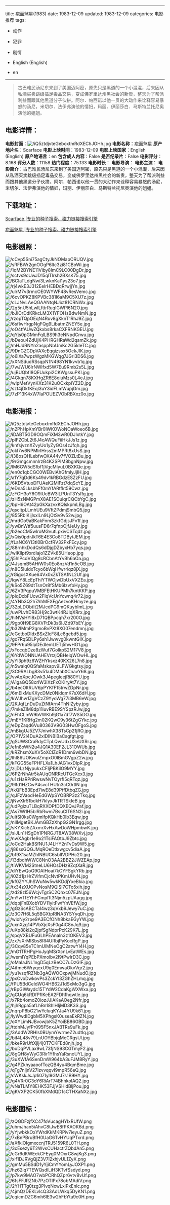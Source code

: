 
---
title: 疤面煞星(1983)
date: 1983-12-09
updated: 1983-12-09
categories: 电影推荐
tags:
- 动作
- 犯罪
- 剧情

- English (English)
- en
---


> 古巴难民汤尼东来到了美国迈阿密，原先只是黑道的一个小混混，后来因从私酒买卖跳级插足毒品交易，变成佛罗里达州黑社会的新贵，整天为了帮派利益而跟其他黑道分子伙拼。阿尔．帕西诺以他一贯的大动作来诠释容易暴怒的汤尼，米切尔．法伊弗演他的情妇，玛丽．伊丽莎白．马斯特兰托尼奥演他的姐姐。

## **电影详情**：

**电影封面**：<img src="https://image.tmdb.org/t/p/w200/iQ5ztdjvteGeboxtmRdXEChJOHh.jpg" alt="/iQ5ztdjvteGeboxtmRdXEChJOHh.jpg" title="/iQ5ztdjvteGeboxtmRdXEChJOHh.jpg">
**电影名称**：疤面煞星
**原产地片名**：Scarface
**电影上映时间**：1983-12-09
**电影上映国家**：English (English)
**原产地语言**：en
**包含成人内容**：False
**是否纪录片**：False
**电影评分**：8.168
**评分人数**：11158
**热门程度**：75.133
**电影时长**：
**电影导演**：
**电影主演**：
**电影简介**：古巴难民汤尼东来到了美国迈阿密，原先只是黑道的一个小混混，后来因从私酒买卖跳级插足毒品交易，变成佛罗里达州黑社会的新贵，整天为了帮派利益而跟其他黑道分子伙拼。阿尔．帕西诺以他一贯的大动作来诠释容易暴怒的汤尼，米切尔．法伊弗演他的情妇，玛丽．伊丽莎白．马斯特兰托尼奥演他的姐姐。

## **下载地址**：
[Scarface |专业的种子搜索、磁力链接搜索引擎](https://movie.amd794.com:2083/?search=Scarface&ordering=&mode=match_phrase&page_size=10&page=1)

[疤面煞星 |专业的种子搜索、磁力链接搜索引擎](https://movie.amd794.com:2083/?search=%E7%96%A4%E9%9D%A2%E7%85%9E%E6%98%9F&ordering=&mode=match_phrase&page_size=10&page=1)
 

## **电影剧照**：
<img src="https://image.tmdb.org/t/p/original/cCvp5Sni75agCtyJkNOMapORUQV.jpg" alt="/cCvp5Sni75agCtyJkNOMapORUQV.jpg" title="/cCvp5Sni75agCtyJkNOMapORUQV.jpg"><img src="https://image.tmdb.org/t/p/original/sRFBWr2gnOOgP6ltc3zi81CBoWi.jpg" alt="/sRFBWr2gnOOgP6ltc3zi81CBoWi.jpg" title="/sRFBWr2gnOOgP6ltc3zi81CBoWi.jpg"><img src="https://image.tmdb.org/t/p/original/1qM2BYNE11Viby8ImC9LC00DgDr.jpg" alt="/1qM2BYNE11Viby8ImC9LC00DgDr.jpg" title="/1qM2BYNE11Viby8ImC9LC00DgDr.jpg"><img src="https://image.tmdb.org/t/p/original/sctvs9cUwJD15qlTlrsh2BXsK75.jpg" alt="/sctvs9cUwJD15qlTlrsh2BXsK75.jpg" title="/sctvs9cUwJD15qlTlrsh2BXsK75.jpg"><img src="https://image.tmdb.org/t/p/original/BCIaTLdgNwi3LwknKaI1ys23o7.jpg" alt="/BCIaTLdgNwi3LwknKaI1ys23o7.jpg" title="/BCIaTLdgNwi3LwknKaI1ys23o7.jpg"><img src="https://image.tmdb.org/t/p/original/rj4wkE3J312EelrHEBDqRrwjjYn.jpg" alt="/rj4wkE3J312EelrHEBDqRrwjjYn.jpg" title="/rj4wkE3J312EelrHEBDqRrwjjYn.jpg"><img src="https://image.tmdb.org/t/p/original/ulrM7v3rmcOE0WYWF48vResVemc.jpg" alt="/ulrM7v3rmcOE0WYWF48vResVemc.jpg" title="/ulrM7v3rmcOE0WYWF48vResVemc.jpg"><img src="https://image.tmdb.org/t/p/original/6cvOPKZ8KPVBc381l6aM9C5XU7z.jpg" alt="/6cvOPKZ8KPVBc381l6aM9C5XU7z.jpg" title="/6cvOPKZ8KPVBc381l6aM9C5XU7z.jpg"><img src="https://image.tmdb.org/t/p/original/cLJNvLAeQGAANtqNJict81CRNWx.jpg" alt="/cLJNvLAeQGAANtqNJict81CRNWx.jpg" title="/cLJNvLAeQGAANtqNJict81CRNWx.jpg"><img src="https://image.tmdb.org/t/p/original/2g5nU5hLwlLfttrRuqIGWPl6N2O.jpg" alt="/2g5nU5hLwlLfttrRuqIGWPl6N2O.jpg" title="/2g5nU5hLwlLfttrRuqIGWPl6N2O.jpg"><img src="https://image.tmdb.org/t/p/original/bJlOrDdKRkcLM3X1YFOHsBdwNmN.jpg" alt="/bJlOrDdKRkcLM3X1YFOHsBdwNmN.jpg" title="/bJlOrDdKRkcLM3X1YFOHsBdwNmN.jpg"><img src="https://image.tmdb.org/t/p/original/rzopTQpOEqN4Ruv8gXknT1RhJ9Z.jpg" alt="/rzopTQpOEqN4Ruv8gXknT1RhJ9Z.jpg" title="/rzopTQpOEqN4Ruv8gXknT1RhJ9Z.jpg"><img src="https://image.tmdb.org/t/p/original/6sfIwHrgpNgFQg9LibatmZNEY5e.jpg" alt="/6sfIwHrgpNgFQg9LibatmZNEY5e.jpg" title="/6sfIwHrgpNgFQg9LibatmZNEY5e.jpg"><img src="https://image.tmdb.org/t/p/original/oO4tfAUwZQkxbs8rkaCXFRNKGEU.jpg" alt="/oO4tfAUwZQkxbs8rkaCXFRNKGEU.jpg" title="/oO4tfAUwZQkxbs8rkaCXFRNKGEU.jpg"><img src="https://image.tmdb.org/t/p/original/qYjs0pGMmFqlLBS9h3eNNpdCrwu.jpg" alt="/qYjs0pGMmFqlLBS9h3eNNpdCrwu.jpg" title="/qYjs0pGMmFqlLBS9h3eNNpdCrwu.jpg"><img src="https://image.tmdb.org/t/p/original/bDeou4ZdUjK4PHRGHRaWd2qamZk.jpg" alt="/bDeou4ZdUjK4PHRGHRaWd2qamZk.jpg" title="/bDeou4ZdUjK4PHRGHRaWd2qamZk.jpg"><img src="https://image.tmdb.org/t/p/original/mHJdRNYn2asppNbUmKc2G5kIeTC.jpg" alt="/mHJdRNYn2asppNbUmKc2G5kIeTC.jpg" title="/mHJdRNYn2asppNbUmKc2G5kIeTC.jpg"><img src="https://image.tmdb.org/t/p/original/9DnGZGDpVAXcEqgizssx5OckJIK.jpg" alt="/9DnGZGDpVAXcEqgizssx5OckJIK.jpg" title="/9DnGZGDpVAXcEqgizssx5OckJIK.jpg"><img src="https://image.tmdb.org/t/p/original/o6iXa7wpzWgzMKGWqg7JGri3DS6.jpg" alt="/o6iXa7wpzWgzMKGWqg7JGri3DS6.jpg" title="/o6iXa7wpzWgzMKGWqg7JGri3DS6.jpg"><img src="https://image.tmdb.org/t/p/original/xXNSdudRSsqpN1N498YN1kvvb1q.jpg" alt="/xXNSdudRSsqpN1N498YN1kvvb1q.jpg" title="/xXNSdudRSsqpN1N498YN1kvvb1q.jpg"><img src="https://image.tmdb.org/t/p/original/7wJWU6lrNWIfxd5W7Eu9Rmb2s5L.jpg" alt="/7wJWU6lrNWIfxd5W7Eu9Rmb2s5L.jpg" title="/7wJWU6lrNWIfxd5W7Eu9Rmb2s5L.jpg"><img src="https://image.tmdb.org/t/p/original/ujBUQbfI8QEUukpi2CKWgssuPKI.jpg" alt="/ujBUQbfI8QEUukpi2CKWgssuPKI.jpg" title="/ujBUQbfI8QEUukpi2CKWgssuPKI.jpg"><img src="https://image.tmdb.org/t/p/original/4Gkqn78KXHgZR6E8qiuMzs0L4eJ.jpg" alt="/4Gkqn78KXHgZR6E8qiuMzs0L4eJ.jpg" title="/4Gkqn78KXHgZR6E8qiuMzs0L4eJ.jpg"><img src="https://image.tmdb.org/t/p/original/wlpMetVynKXz31K2uOCxkplYZ2D.jpg" alt="/wlpMetVynKXz31K2uOCxkplYZ2D.jpg" title="/wlpMetVynKXz31K2uOCxkplYZ2D.jpg"><img src="https://image.tmdb.org/t/p/original/szf4jDkfKEqI3uY3idFLmWupjGm.jpg" alt="/szf4jDkfKEqI3uY3idFLmWupjGm.jpg" title="/szf4jDkfKEqI3uY3idFLmWupjGm.jpg"><img src="https://image.tmdb.org/t/p/original/7zP13K4xW7IaPOUEZVObRBXxz0o.jpg" alt="/7zP13K4xW7IaPOUEZVObRBXxz0o.jpg" title="/7zP13K4xW7IaPOUEZVObRBXxz0o.jpg">

## **电影海报**：
<img src="https://image.tmdb.org/t/p/original/iQ5ztdjvteGeboxtmRdXEChJOHh.jpg" alt="/iQ5ztdjvteGeboxtmRdXEChJOHh.jpg" title="/iQ5ztdjvteGeboxtmRdXEChJOHh.jpg"><img src="https://image.tmdb.org/t/p/original/n2PhHpXmYBr0lWKOWoNOaWoeo6B.jpg" alt="/n2PhHpXmYBr0lWKOWoNOaWoeo6B.jpg" title="/n2PhHpXmYBr0lWKOWoNOaWoeo6B.jpg"><img src="https://image.tmdb.org/t/p/original/iDABT5GD9OQmFiXM3wR0DJIxtkY.jpg" alt="/iDABT5GD9OQmFiXM3wR0DJIxtkY.jpg" title="/iDABT5GD9OQmFiXM3wR0DJIxtkY.jpg"><img src="https://image.tmdb.org/t/p/original/pIFZCbL2t6J4cAWQuFiiHkJJs1z.jpg" alt="/pIFZCbL2t6J4cAWQuFiiHkJJs1z.jpg" title="/pIFZCbL2t6J4cAWQuFiiHkJJs1z.jpg"><img src="https://image.tmdb.org/t/p/original/knfsjvznXZvyUo1yZyGOs4zJfqh.jpg" alt="/knfsjvznXZvyUo1yZyGOs4zJfqh.jpg" title="/knfsjvznXZvyUo1yZyGOs4zJfqh.jpg"><img src="https://image.tmdb.org/t/p/original/okI7w6NPMIrIHrss2mMPRt8xUsS.jpg" alt="/okI7w6NPMIrIHrss2mMPRt8xUsS.jpg" title="/okI7w6NPMIrIHrss2mMPRt8xUsS.jpg"><img src="https://image.tmdb.org/t/p/original/i38osQHLebfwOXA44v7fVOZLtBu.jpg" alt="/i38osQHLebfwOXA44v7fVOZLtBu.jpg" title="/i38osQHLebfwOXA44v7fVOZLtBu.jpg"><img src="https://image.tmdb.org/t/p/original/9rGmgcmnnlrzB4K2SPIM8bgnNpw.jpg" alt="/9rGmgcmnnlrzB4K2SPIM8bgnNpw.jpg" title="/9rGmgcmnnlrzB4K2SPIM8bgnNpw.jpg"><img src="https://image.tmdb.org/t/p/original/lM6GW5dSfbf1jVgcMlyuL0BXKQe.jpg" alt="/lM6GW5dSfbf1jVgcMlyuL0BXKQe.jpg" title="/lM6GW5dSfbf1jVgcMlyuL0BXKQe.jpg"><img src="https://image.tmdb.org/t/p/original/en0c1qbCGC0WEBviAhGfmlyJjIH.jpg" alt="/en0c1qbCGC0WEBviAhGfmlyJjIH.jpg" title="/en0c1qbCGC0WEBviAhGfmlyJjIH.jpg"><img src="https://image.tmdb.org/t/p/original/a1Y7gDd6Ks49dv1kRBGdzESZzFU.jpg" alt="/a1Y7gDd6Ks49dv1kRBGdzESZzFU.jpg" title="/a1Y7gDd6Ks49dv1kRBGdzESZzFU.jpg"><img src="https://image.tmdb.org/t/p/original/6KD5VtuoDFUAeK2MlFzt7dqScYE.jpg" alt="/6KD5VtuoDFUAeK2MlFzt7dqScYE.jpg" title="/6KD5VtuoDFUAeK2MlFzt7dqScYE.jpg"><img src="https://image.tmdb.org/t/p/original/eDna5LksbhFf0mYfARtfkt59Cwz.jpg" alt="/eDna5LksbhFf0mYfARtfkt59Cwz.jpg" title="/eDna5LksbhFf0mYfARtfkt59Cwz.jpg"><img src="https://image.tmdb.org/t/p/original/zFGH3oY6O9IUcBW3lLPUnT3YsRg.jpg" alt="/zFGH3oY6O9IUcBW3lLPUnT3YsRg.jpg" title="/zFGH3oY6O9IUcBW3lLPUnT3YsRg.jpg"><img src="https://image.tmdb.org/t/p/original/zH5zNMGPmX8AE1SOuiqrCQCbYgC.jpg" alt="/zH5zNMGPmX8AE1SOuiqrCQCbYgC.jpg" title="/zH5zNMGPmX8AE1SOuiqrCQCbYgC.jpg"><img src="https://image.tmdb.org/t/p/original/bpH6OAt42pGkXazvxKQlskpmLBg.jpg" alt="/bpH6OAt42pGkXazvxKQlskpmLBg.jpg" title="/bpH6OAt42pGkXazvxKQlskpmLBg.jpg"><img src="https://image.tmdb.org/t/p/original/qscltpLLmhUEu9VftZPdmjSmbQ5.jpg" alt="/qscltpLLmhUEu9VftZPdmjSmbQ5.jpg" title="/qscltpLLmhUEu9VftZPdmjSmbQ5.jpg"><img src="https://image.tmdb.org/t/p/original/855RblKijlsxlLn9LjOtSv9v52w.jpg" alt="/855RblKijlsxlLn9LjOtSv9v52w.jpg" title="/855RblKijlsxlLn9LjOtSv9v52w.jpg"><img src="https://image.tmdb.org/t/p/original/mrdGo9aBKakFnm3zkfGdjsJFv1f.jpg" alt="/mrdGo9aBKakFnm3zkfGdjsJFv1f.jpg" title="/mrdGo9aBKakFnm3zkfGdjsJFv1f.jpg"><img src="https://image.tmdb.org/t/p/original/ywBnWtf5uusFD6r7qfnpOjfJeUy.jpg" alt="/ywBnWtf5uusFD6r7qfnpOjfJeUy.jpg" title="/ywBnWtf5uusFD6r7qfnpOjfJeUy.jpg"><img src="https://image.tmdb.org/t/p/original/b2eoCM5wlroMGvutLpxivCSTqdz.jpg" alt="/b2eoCM5wlroMGvutLpxivCSTqdz.jpg" title="/b2eoCM5wlroMGvutLpxivCSTqdz.jpg"><img src="https://image.tmdb.org/t/p/original/xQis0pdrJkT6E4E3Co8TDBytJEM.jpg" alt="/xQis0pdrJkT6E4E3Co8TDBytJEM.jpg" title="/xQis0pdrJkT6E4E3Co8TDBytJEM.jpg"><img src="https://image.tmdb.org/t/p/original/fLaNC6YI3tI0BrOcfRV32PxFEcy.jpg" alt="/fLaNC6YI3tI0BrOcfRV32PxFEcy.jpg" title="/fLaNC6YI3tI0BrOcfRV32PxFEcy.jpg"><img src="https://image.tmdb.org/t/p/original/88rnhkDodQs6dDjgDZbyxHb7yqs.jpg" alt="/88rnhkDodQs6dDjgDZbyxHb7yqs.jpg" title="/88rnhkDodQs6dDjgDZbyxHb7yqs.jpg"><img src="https://image.tmdb.org/t/p/original/wIKlIpt9xrdIajo1ZZVk85UHeop.jpg" alt="/wIKlIpt9xrdIajo1ZZVk85UHeop.jpg" title="/wIKlIpt9xrdIajo1ZZVk85UHeop.jpg"><img src="https://image.tmdb.org/t/p/original/j5hIPcdVIQg8cRCbnAtYvBh6aOa.jpg" alt="/j5hIPcdVIQg8cRCbnAtYvBh6aOa.jpg" title="/j5hIPcdVIQg8cRCbnAtYvBh6aOa.jpg"><img src="https://image.tmdb.org/t/p/original/4JsqmB5AHiW0s0Eo8nzVd1n5eOB.jpg" alt="/4JsqmB5AHiW0s0Eo8nzVd1n5eOB.jpg" title="/4JsqmB5AHiW0s0Eo8nzVd1n5eOB.jpg"><img src="https://image.tmdb.org/t/p/original/n8C5IuldxTcyo6bWqHfwr4qz8jX.jpg" alt="/n8C5IuldxTcyo6bWqHfwr4qz8jX.jpg" title="/n8C5IuldxTcyo6bWqHfwr4qz8jX.jpg"><img src="https://image.tmdb.org/t/p/original/rGigcsXKue64Vx0xZkTSAfNL2Uf.jpg" alt="/rGigcsXKue64Vx0xZkTSAfNL2Uf.jpg" title="/rGigcsXKue64Vx0xZkTSAfNL2Uf.jpg"><img src="https://image.tmdb.org/t/p/original/lqwY8LcEpThlYTWOjwDbUxVXZEa.jpg" alt="/lqwY8LcEpThlYTWOjwDbUxVXZEa.jpg" title="/lqwY8LcEpThlYTWOjwDbUxVXZEa.jpg"><img src="https://image.tmdb.org/t/p/original/kSo5Z69dtTsnOr8fSMb6lzvfoHy.jpg" alt="/kSo5Z69dtTsnOr8fSMb6lzvfoHy.jpg" title="/kSo5Z69dtTsnOr8fSMb6lzvfoHy.jpg"><img src="https://image.tmdb.org/t/p/original/6ZV3PqpuVMBFEtHKUPMh7kntKKP.jpg" alt="/6ZV3PqpuVMBFEtHKUPMh7kntKKP.jpg" title="/6ZV3PqpuVMBFEtHKUPMh7kntKKP.jpg"><img src="https://image.tmdb.org/t/p/original/pIqDcbFUow2FIqVcUnYcwnq4r72.jpg" alt="/pIqDcbFUow2FIqVcUnYcwnq4r72.jpg" title="/pIqDcbFUow2FIqVcUnYcwnq4r72.jpg"><img src="https://image.tmdb.org/t/p/original/4YNb3Q2h7AhMEXFgAezvoKHmyze.jpg" alt="/4YNb3Q2h7AhMEXFgAezvoKHmyze.jpg" title="/4YNb3Q2h7AhMEXFgAezvoKHmyze.jpg"><img src="https://image.tmdb.org/t/p/original/32pLDObtIt2MJcdPG9mQKuybImL.jpg" alt="/32pLDObtIt2MJcdPG9mQKuybImL.jpg" title="/32pLDObtIt2MJcdPG9mQKuybImL.jpg"><img src="https://image.tmdb.org/t/p/original/uwPLvhDR83Hj9c3wtK4RJIqXRrx.jpg" alt="/uwPLvhDR83Hj9c3wtK4RJIqXRrx.jpg" title="/uwPLvhDR83Hj9c3wtK4RJIqXRrx.jpg"><img src="https://image.tmdb.org/t/p/original/hiNVsHYl8xD71QBPpcqh7xr200O.jpg" alt="/hiNVsHYl8xD71QBPpcqh7xr200O.jpg" title="/hiNVsHYl8xD71QBPpcqh7xr200O.jpg"><img src="https://image.tmdb.org/t/p/original/9gp0H9EG8XVFtDk3s6IJZd97bEY.jpg" alt="/9gp0H9EG8XVFtDk3s6IJZd97bEY.jpg" title="/9gp0H9EG8XVFtDk3s6IJZd97bEY.jpg"><img src="https://image.tmdb.org/t/p/original/b32lMmP2gmoBvPXt8XG07endmnj.jpg" alt="/b32lMmP2gmoBvPXt8XG07endmnj.jpg" title="/b32lMmP2gmoBvPXt8XG07endmnj.jpg"><img src="https://image.tmdb.org/t/p/original/eGctboDIdxBSxZIcF8iLc8gebd5.jpg" alt="/eGctboDIdxBSxZIcF8iLc8gebd5.jpg" title="/eGctboDIdxBSxZIcF8iLc8gebd5.jpg"><img src="https://image.tmdb.org/t/p/original/go7RqSDLPy6sh1Jwwvg0kwntGlX.jpg" alt="/go7RqSDLPy6sh1Jwwvg0kwntGlX.jpg" title="/go7RqSDLPy6sh1Jwwvg0kwntGlX.jpg"><img src="https://image.tmdb.org/t/p/original/9FPr6u95lpDEdIemLlETj5hwHG1.jpg" alt="/9FPr6u95lpDEdIemLlETj5hwHG1.jpg" title="/9FPr6u95lpDEdIemLlETj5hwHG1.jpg"><img src="https://image.tmdb.org/t/p/original/xFocqbDze8zWuf7GolkpS2M17V8.jpg" alt="/xFocqbDze8zWuf7GolkpS2M17V8.jpg" title="/xFocqbDze8zWuf7GolkpS2M17V8.jpg"><img src="https://image.tmdb.org/t/p/original/6YdWONNUAHEVrtzjQBHeiqWOwHL.jpg" alt="/6YdWONNUAHEVrtzjQBHeiqWOwHL.jpg" title="/6YdWONNUAHEVrtzjQBHeiqWOwHL.jpg"><img src="https://image.tmdb.org/t/p/original/yYl3ph9z6WZHYksxz40KX26L7n8.jpg" alt="/yYl3ph9z6WZHYksxz40KX26L7n8.jpg" title="/yYl3ph9z6WZHYksxz40KX26L7n8.jpg"><img src="https://image.tmdb.org/t/p/original/n5walq0QSfaMskapv9LFWGkgtsy.jpg" alt="/n5walq0QSfaMskapv9LFWGkgtsy.jpg" title="/n5walq0QSfaMskapv9LFWGkgtsy.jpg"><img src="https://image.tmdb.org/t/p/original/3C9RALbg83v51a4DMabXCnavY68.jpg" alt="/3C9RALbg83v51a4DMabXCnavY68.jpg" title="/3C9RALbg83v51a4DMabXCnavY68.jpg"><img src="https://image.tmdb.org/t/p/original/vvAqXpcJOwk3J4pegIeejRi80YU.jpg" alt="/vvAqXpcJOwk3J4pegIeejRi80YU.jpg" title="/vvAqXpcJOwk3J4pegIeejRi80YU.jpg"><img src="https://image.tmdb.org/t/p/original/A1gaGQ58crIW3lXzFxOKIryAt7Y.jpg" alt="/A1gaGQ58crIW3lXzFxOKIryAt7Y.jpg" title="/A1gaGQ58crIW3lXzFxOKIryAt7Y.jpg"><img src="https://image.tmdb.org/t/p/original/b4ecOltRUV6pPYKfF15trwZDpNr.jpg" alt="/b4ecOltRUV6pPYKfF15trwZDpNr.jpg" title="/b4ecOltRUV6pPYKfF15trwZDpNr.jpg"><img src="https://image.tmdb.org/t/p/original/6mEIxMuKXycDMz0NidqmK7sX6dH.jpg" alt="/6mEIxMuKXycDMz0NidqmK7sX6dH.jpg" title="/6mEIxMuKXycDMz0NidqmK7sX6dH.jpg"><img src="https://image.tmdb.org/t/p/original/kWJhw1ZgVCzZ9YyoWg77i3MB6eW.jpg" alt="/kWJhw1ZgVCzZ9YyoWg77i3MB6eW.jpg" title="/kWJhw1ZgVCzZ9YyoWg77i3MB6eW.jpg"><img src="https://image.tmdb.org/t/p/original/2KJqfLnDuDuZtNfArn4ThNIZyby.jpg" alt="/2KJqfLnDuDuZtNfArn4ThNIZyby.jpg" title="/2KJqfLnDuDuZtNfArn4ThNIZyby.jpg"><img src="https://image.tmdb.org/t/p/original/7mkeZlM8dp11iuvRBE9SYSpzRJw.jpg" alt="/7mkeZlM8dp11iuvRBE9SYSpzRJw.jpg" title="/7mkeZlM8dp11iuvRBE9SYSpzRJw.jpg"><img src="https://image.tmdb.org/t/p/original/nFhCLmW9bVWKb9jG1a7df7WS5DO.jpg" alt="/nFhCLmW9bVWKb9jG1a7df7WS5DO.jpg" title="/nFhCLmW9bVWKb9jG1a7df7WS5DO.jpg"><img src="https://image.tmdb.org/t/p/original/mEY1KRHg2m02KQwC9y36tZgGYkc.jpg" alt="/mEY1KRHg2m02KQwC9y36tZgGYkc.jpg" title="/mEY1KRHg2m02KQwC9y36tZgGYkc.jpg"><img src="https://image.tmdb.org/t/p/original/eDpZaqd6Vu80363V9G03HwOFgoS.jpg" alt="/eDpZaqd6Vu80363V9G03HwOFgoS.jpg" title="/eDpZaqd6Vu80363V9G03HwOFgoS.jpg"><img src="https://image.tmdb.org/t/p/original/mBkgUJ5ZV7JniwhX38TsCp21jRO.jpg" alt="/mBkgUJ5ZV7JniwhX38TsCp21jRO.jpg" title="/mBkgUJ5ZV7JniwhX38TsCp21jRO.jpg"><img src="https://image.tmdb.org/t/p/original/OP1V2l4DuA2xlDINBlBaCsgfgt.jpg" alt="/OP1V2l4DuA2xlDINBlBaCsgfgt.jpg" title="/OP1V2l4DuA2xlDINBlBaCsgfgt.jpg"><img src="https://image.tmdb.org/t/p/original/gSUW8CraRdyCTpLQwUdxU3eUXRr.jpg" alt="/gSUW8CraRdyCTpLQwUdxU3eUXRr.jpg" title="/gSUW8CraRdyCTpLQwUdxU3eUXRr.jpg"><img src="https://image.tmdb.org/t/p/original/efn8oWN2u4JQ1A30EF2JL31OWUb.jpg" alt="/efn8oWN2u4JQ1A30EF2JL31OWUb.jpg" title="/efn8oWN2u4JQ1A30EF2JL31OWUb.jpg"><img src="https://image.tmdb.org/t/p/original/kRZhsmXuXV5oXCIZdR1Dmn9wbDN.jpg" alt="/kRZhsmXuXV5oXCIZdR1Dmn9wbDN.jpg" title="/kRZhsmXuXV5oXCIZdR1Dmn9wbDN.jpg"><img src="https://image.tmdb.org/t/p/original/lhI86UOKwulZmpxO0lBmGVgpZ2w.jpg" alt="/lhI86UOKwulZmpxO0lBmGVgpZ2w.jpg" title="/lhI86UOKwulZmpxO0lBmGVgpZ2w.jpg"><img src="https://image.tmdb.org/t/p/original/kFGG55eFPHFLXa1LhJAG1vxDIpR.jpg" alt="/kFGG55eFPHFLXa1LhJAG1vxDIpR.jpg" title="/kFGG55eFPHFLXa1LhJAG1vxDIpR.jpg"><img src="https://image.tmdb.org/t/p/original/zijDLzNjypukxCFIjPBKilO9MYY.jpg" alt="/zijDLzNjypukxCFIjPBKilO9MYY.jpg" title="/zijDLzNjypukxCFIjPBKilO9MYY.jpg"><img src="https://image.tmdb.org/t/p/original/6PZrNhAtr5kAUqONRRcUTGcXcx3.jpg" alt="/6PZrNhAtr5kAUqONRRcUTGcXcx3.jpg" title="/6PZrNhAtr5kAUqONRRcUTGcXcx3.jpg"><img src="https://image.tmdb.org/t/p/original/u1zHaRPriRwswNvTOyrfI5qRTqz.jpg" alt="/u1zHaRPriRwswNvTOyrfI5qRTqz.jpg" title="/u1zHaRPriRwswNvTOyrfI5qRTqz.jpg"><img src="https://image.tmdb.org/t/p/original/9lfd1HZCwP4svcTHUtn3cC0rtlN.jpg" alt="/9lfd1HZCwP4svcTHUtn3cC0rtlN.jpg" title="/9lfd1HZCwP4svcTHUtn3cC0rtlN.jpg"><img src="https://image.tmdb.org/t/p/original/tkQFbB3Epd7iwE8d39PffDtbqZG.jpg" alt="/tkQFbB3Epd7iwE8d39PffDtbqZG.jpg" title="/tkQFbB3Epd7iwE8d39PffDtbqZG.jpg"><img src="https://image.tmdb.org/t/p/original/qJFzVaodHeEdGWpSYOBRP3z2Tkq.jpg" alt="/qJFzVaodHeEdGWpSYOBRP3z2Tkq.jpg" title="/qJFzVaodHeEdGWpSYOBRP3z2Tkq.jpg"><img src="https://image.tmdb.org/t/p/original/jNwXIr51bdkH7klyxJkTRTSkIeB.jpg" alt="/jNwXIr51bdkH7klyxJkTRTSkIeB.jpg" title="/jNwXIr51bdkH7klyxJkTRTSkIeB.jpg"><img src="https://image.tmdb.org/t/p/original/udPglzuTLBqRXXOPfDQXEQvJPaf.jpg" alt="/udPglzuTLBqRXXOPfDQXEQvJPaf.jpg" title="/udPglzuTLBqRXXOPfDQXEQvJPaf.jpg"><img src="https://image.tmdb.org/t/p/original/As7Wi1H5blRbRwm7BsuClT6SN2i.jpg" alt="/As7Wi1H5blRbRwm7BsuClT6SN2i.jpg" title="/As7Wi1H5blRbRwm7BsuClT6SN2i.jpg"><img src="https://image.tmdb.org/t/p/original/uItSI0ks0WgmlfpKQkHb0lb3Eqw.jpg" alt="/uItSI0ks0WgmlfpKQkHb0lb3Eqw.jpg" title="/uItSI0ks0WgmlfpKQkHb0lb3Eqw.jpg"><img src="https://image.tmdb.org/t/p/original/nIlMgetBKJAmGBZzXhpG2GN1rgg.jpg" alt="/nIlMgetBKJAmGBZzXhpG2GN1rgg.jpg" title="/nIlMgetBKJAmGBZzXhpG2GN1rgg.jpg"><img src="https://image.tmdb.org/t/p/original/sKYXic5ZAxmrXvHxAwDoWHpmbwK.jpg" alt="/sKYXic5ZAxmrXvHxAwDoWHpmbwK.jpg" title="/sKYXic5ZAxmrXvHxAwDoWHpmbwK.jpg"><img src="https://image.tmdb.org/t/p/original/siJLn1HSgDh1PNRGJT8AW08WXvj.jpg" alt="/siJLn1HSgDh1PNRGJT8AW08WXvj.jpg" title="/siJLn1HSgDh1PNRGJT8AW08WXvj.jpg"><img src="https://image.tmdb.org/t/p/original/nwXAgbr1e9o21TsiFAOtbJ9Zbtc.jpg" alt="/nwXAgbr1e9o21TsiFAOtbJ9Zbtc.jpg" title="/nwXAgbr1e9o21TsiFAOtbJ9Zbtc.jpg"><img src="https://image.tmdb.org/t/p/original/oCd2HakBSfNU1J4LHY2nTvDs9W5.jpg" alt="/oCd2HakBSfNU1J4LHY2nTvDs9W5.jpg" title="/oCd2HakBSfNU1J4LHY2nTvDs9W5.jpg"><img src="https://image.tmdb.org/t/p/original/j86ssGQGJMqROeDtlxwgcv5diaA.jpg" alt="/j86ssGQGJMqROeDtlxwgcv5diaA.jpg" title="/j86ssGQGJMqROeDtlxwgcv5diaA.jpg"><img src="https://image.tmdb.org/t/p/original/bf9X1saMZhINBUC6sbIIVDPHc20.jpg" alt="/bf9X1saMZhINBUC6sbIIVDPHc20.jpg" title="/bf9X1saMZhINBUC6sbIIVDPHc20.jpg"><img src="https://image.tmdb.org/t/p/original/13dbdhWWC8NnO3AA2BBZ2JWZEAp.jpg" alt="/13dbdhWWC8NnO3AA2BBZ2JWZEAp.jpg" title="/13dbdhWWC8NnO3AA2BBZ2JWZEAp.jpg"><img src="https://image.tmdb.org/t/p/original/tiWKVM2StneLU6HOsDHz9ZqtXaR.jpg" alt="/tiWKVM2StneLU6HOsDHz9ZqtXaR.jpg" title="/tiWKVM2StneLU6HOsDHz9ZqtXaR.jpg"><img src="https://image.tmdb.org/t/p/original/diYEwQoG9OAIHoai7kCYFSgkYRb.jpg" alt="/diYEwQoG9OAIHoai7kCYFSgkYRb.jpg" title="/diYEwQoG9OAIHoai7kCYFSgkYRb.jpg"><img src="https://image.tmdb.org/t/p/original/i0Zd1jzHrZVifmCjcNvtPKmUHvN.jpg" alt="/i0Zd1jzHrZVifmCjcNvtPKmUHvN.jpg" title="/i0Zd1jzHrZVifmCjcNvtPKmUHvN.jpg"><img src="https://image.tmdb.org/t/p/original/kf0ZYYJhSWuNw5wkKDdjYxeBkia.jpg" alt="/kf0ZYYJhSWuNw5wkKDdjYxeBkia.jpg" title="/kf0ZYYJhSWuNw5wkKDdjYxeBkia.jpg"><img src="https://image.tmdb.org/t/p/original/tx34zXUOPvNosM9QISI7CTo5xih.jpg" alt="/tx34zXUOPvNosM9QISI7CTo5xih.jpg" title="/tx34zXUOPvNosM9QISI7CTo5xih.jpg"><img src="https://image.tmdb.org/t/p/original/zd28zl56WcjvTgrSC2Qhxc07EJN.jpg" alt="/zd28zl56WcjvTgrSC2Qhxc07EJN.jpg" title="/zd28zl56WcjvTgrSC2Qhxc07EJN.jpg"><img src="https://image.tmdb.org/t/p/original/mYwTfEYhFCmpI1t3Njm5zpUAagg.jpg" alt="/mYwTfEYhFCmpI1t3Njm5zpUAagg.jpg" title="/mYwTfEYhFCmpI1t3Njm5zpUAagg.jpg"><img src="https://image.tmdb.org/t/p/original/dqpjFnBXobYDV11yitFwfYnVEfW.jpg" alt="/dqpjFnBXobYDV11yitFwfYnVEfW.jpg" title="/dqpjFnBXobYDV11yitFwfYnVEfW.jpg"><img src="https://image.tmdb.org/t/p/original/gGzScABCTaI4wz3qVxb9Jewy7uC.jpg" alt="/gGzScABCTaI4wz3qVxb9Jewy7uC.jpg" title="/gGzScABCTaI4wz3qVxb9Jewy7uC.jpg"><img src="https://image.tmdb.org/t/p/original/z3O7H6L5q5BGXtpRINA3YSYyqDh.jpg" alt="/z3O7H6L5q5BGXtpRINA3YSYyqDh.jpg" title="/z3O7H6L5q5BGXtpRINA3YSYyqDh.jpg"><img src="https://image.tmdb.org/t/p/original/wioNy2rpe9A3ECfONh8bkaEGyYW.jpg" alt="/wioNy2rpe9A3ECfONh8bkaEGyYW.jpg" title="/wioNy2rpe9A3ECfONh8bkaEGyYW.jpg"><img src="https://image.tmdb.org/t/p/original/uxnXzg14PVbXjcXsF0g4iC8nJq9.jpg" alt="/uxnXzg14PVbXjcXsF0g4iC8nJq9.jpg" title="/uxnXzg14PVbXjcXsF0g4iC8nJq9.jpg"><img src="https://image.tmdb.org/t/p/original/uXp88ki2q2jpfSgNdprPcK29K7L.jpg" alt="/uXp88ki2q2jpfSgNdprPcK29K7L.jpg" title="/uXp88ki2q2jpfSgNdprPcK29K7L.jpg"><img src="https://image.tmdb.org/t/p/original/spqVXBUFuGLhPEAnaln3z1OKEV3.jpg" alt="/spqVXBUFuGLhPEAnaln3z1OKEV3.jpg" title="/spqVXBUFuGLhPEAnaln3z1OKEV3.jpg"><img src="https://image.tmdb.org/t/p/original/zx7sXrMISbs8RI4URbjPyKocRgP.jpg" alt="/zx7sXrMISbs8RI4URbjPyKocRgP.jpg" title="/zx7sXrMISbs8RI4URbjPyKocRgP.jpg"><img src="https://image.tmdb.org/t/p/original/3Cqv85eTCImUlMNeOgC2atwYI4H.jpg" alt="/3Cqv85eTCImUlMNeOgC2atwYI4H.jpg" title="/3Cqv85eTCImUlMNeOgC2atwYI4H.jpg"><img src="https://image.tmdb.org/t/p/original/mG1TRHPgHoJyqMSrXcnLvEatWEs.jpg" alt="/mG1TRHPgHoJyqMSrXcnLvEatWEs.jpg" title="/mG1TRHPgHoJyqMSrXcnLvEatWEs.jpg"><img src="https://image.tmdb.org/t/p/original/wemlYqPEbPXmolbv2I9tPwIrD3C.jpg" alt="/wemlYqPEbPXmolbv2I9tPwIrD3C.jpg" title="/wemlYqPEbPXmolbv2I9tPwIrD3C.jpg"><img src="https://image.tmdb.org/t/p/original/oMaIaJNL1ngD5qLzBeCC7uDzGIF.jpg" alt="/oMaIaJNL1ngD5qLzBeCC7uDzGIF.jpg" title="/oMaIaJNL1ngD5qLzBeCC7uDzGIF.jpg"><img src="https://image.tmdb.org/t/p/original/4ifme6WryqexU9g0EmwaOkvVgr2.jpg" alt="/4ifme6WryqexU9g0EmwaOkvVgr2.jpg" title="/4ifme6WryqexU9g0EmwaOkvVgr2.jpg"><img src="https://image.tmdb.org/t/p/original/yu1vsqfRZNb3gAQWOOxpwjMNudO.jpg" alt="/yu1vsqfRZNb3gAQWOOxpwjMNudO.jpg" title="/yu1vsqfRZNb3gAQWOOxpwjMNudO.jpg"><img src="https://image.tmdb.org/t/p/original/pxCvoDwkovPs3ZckYl3ZGhZHLmq.jpg" alt="/pxCvoDwkovPs3ZckYl3ZGhZHLmq.jpg" title="/pxCvoDwkovPs3ZckYl3ZGhZHLmq.jpg"><img src="https://image.tmdb.org/t/p/original/fPU5BdCeldWO4HB62J1dSxMo3gG.jpg" alt="/fPU5BdCeldWO4HB62J1dSxMo3gG.jpg" title="/fPU5BdCeldWO4HB62J1dSxMo3gG.jpg"><img src="https://image.tmdb.org/t/p/original/rBpGIWaydc15TYdW2CdaKgWXWxa.jpg" alt="/rBpGIWaydc15TYdW2CdaKgWXWxa.jpg" title="/rBpGIWaydc15TYdW2CdaKgWXWxa.jpg"><img src="https://image.tmdb.org/t/p/original/gCUq6kRDfPfIKeEA2FDh1hqwtle.jpg" alt="/gCUq6kRDfPfIKeEA2FDh1hqwtle.jpg" title="/gCUq6kRDfPfIKeEA2FDh1hqwtle.jpg"><img src="https://image.tmdb.org/t/p/original/x7Rb4omoZ0iozJJlAKaAOeg2Nfr.jpg" alt="/x7Rb4omoZ0iozJJlAKaAOeg2Nfr.jpg" title="/x7Rb4omoZ0iozJJlAKaAOeg2Nfr.jpg"><img src="https://image.tmdb.org/t/p/original/hjhRgpa5afLhBn18hlHIjMD3K3S.jpg" alt="/hjhRgpa5afLhBn18hlHIjMD3K3S.jpg" title="/hjhRgpa5afLhBn18hlHIjMD3K3S.jpg"><img src="https://image.tmdb.org/t/p/original/nqrpP8bG21wYcluqKYJa4YU9k61.jpg" alt="/nqrpP8bG21wYcluqKYJa4YU9k61.jpg" title="/nqrpP8bG21wYcluqKYJa4YU9k61.jpg"><img src="https://image.tmdb.org/t/p/original/lyWwdIDgbM5XPhgsK0useaEkRZN.jpg" alt="/lyWwdIDgbM5XPhgsK0useaEkRZN.jpg" title="/lyWwdIDgbM5XPhgsK0useaEkRZN.jpg"><img src="https://image.tmdb.org/t/p/original/oXYLimNJBvowjbK5ZYoiBB86GBD.jpg" alt="/oXYLimNJBvowjbK5ZYoiBB86GBD.jpg" title="/oXYLimNJBvowjbK5ZYoiBB86GBD.jpg"><img src="https://image.tmdb.org/t/p/original/ttdnMJyfPr095F5nxJABTRs9uFk.jpg" alt="/ttdnMJyfPr095F5nxJABTRs9uFk.jpg" title="/ttdnMJyfPr095F5nxJABTRs9uFk.jpg"><img src="https://image.tmdb.org/t/p/original/3AddW2RHls0BUymYwrmeZ2udtIq.jpg" alt="/3AddW2RHls0BUymYwrmeZ2udtIq.jpg" title="/3AddW2RHls0BUymYwrmeZ2udtIq.jpg"><img src="https://image.tmdb.org/t/p/original/bif4L48v79LnUOYBbjqMeCRgsUl.jpg" alt="/bif4L48v79LnUOYBbjqMeCRgsUl.jpg" title="/bif4L48v79LnUOYBbjqMeCRgsUl.jpg"><img src="https://image.tmdb.org/t/p/original/bkeR9rUftXjlj4j0T7CKFEd8njh.jpg" alt="/bkeR9rUftXjlj4j0T7CKFEd8njh.jpg" title="/bkeR9rUftXjlj4j0T7CKFEd8njh.jpg"><img src="https://image.tmdb.org/t/p/original/boDqPVLax9wL73fjNS93CGTmyF2.jpg" alt="/boDqPVLax9wL73fjNS93CGTmyF2.jpg" title="/boDqPVLax9wL73fjNS93CGTmyF2.jpg"><img src="https://image.tmdb.org/t/p/original/8gQH8yWyC3Rir1YfhsYaRsnoUYL.jpg" alt="/8gQH8yWyC3Rir1YfhsYaRsnoUYL.jpg" title="/8gQH8yWyC3Rir1YfhsYaRsnoUYL.jpg"><img src="https://image.tmdb.org/t/p/original/3uXWfA6SenDmW964bA3uFJM8RyY.jpg" alt="/3uXWfA6SenDmW964bA3uFJM8RyY.jpg" title="/3uXWfA6SenDmW964bA3uFJM8RyY.jpg"><img src="https://image.tmdb.org/t/p/original/g4PZkhyaaoofTozQB4yu4BqmBme.jpg" alt="/g4PZkhyaaoofTozQB4yu4BqmBme.jpg" title="/g4PZkhyaaoofTozQB4yu4BqmBme.jpg"><img src="https://image.tmdb.org/t/p/original/qTg7nIjnV27lzvvqqvI9mpR56eQ.jpg" alt="/qTg7nIjnV27lzvvqqvI9mpR56eQ.jpg" title="/qTg7nIjnV27lzvvqqvI9mpR56eQ.jpg"><img src="https://image.tmdb.org/t/p/original/cWKskJsJp1i0ZIyl9GMJ7s1B9HY.jpg" alt="/cWKskJsJp1i0ZIyl9GMJ7s1B9HY.jpg" title="/cWKskJsJp1i0ZIyl9GMJ7s1B9HY.jpg"><img src="https://image.tmdb.org/t/p/original/g4VRr0G3oY6RiArT74BhhkoIAQ2.jpg" alt="/g4VRr0G3oY6RiArT74BhhkoIAQ2.jpg" title="/g4VRr0G3oY6RiArT74BhhkoIAQ2.jpg"><img src="https://image.tmdb.org/t/p/original/vNaTLMY8EHK53FJjVSHldBljPou.jpg" alt="/vNaTLMY8EHK53FJjVSHldBljPou.jpg" title="/vNaTLMY8EHK53FJjVSHldBljPou.jpg"><img src="https://image.tmdb.org/t/p/original/gKVXP2CK50fbXMdQD1cCTHXaNXz.jpg" alt="/gKVXP2CK50fbXMdQD1cCTHXaNXz.jpg" title="/gKVXP2CK50fbXMdQD1cCTHXaNXz.jpg">

## **电影图标**：
<img src="https://image.tmdb.org/t/p/original/zQGDFzjfXC47foVucagHYIxRUfW.png" alt="/zQGDFzjfXC47foVucagHYIxRUfW.png" title="/zQGDFzjfXC47foVucagHYIxRUfW.png"><img src="https://image.tmdb.org/t/p/original/uhmJhan5iAhvC8tJwE8fPKAOK6d.png" alt="/uhmJhan5iAhvC8tJwE8fPKAOK6d.png" title="/uhmJhan5iAhvC8tJwE8fPKAOK6d.png"><img src="https://image.tmdb.org/t/p/original/yYjwbkkOxYWrdKkMKRPiv7ieyuZ.png" alt="/yYjwbkkOxYWrdKkMKRPiv7ieyuZ.png" title="/yYjwbkkOxYWrdKkMKRPiv7ieyuZ.png"><img src="https://image.tmdb.org/t/p/original/7xBnPBruBfH0UaG6TvHYUqPTxrd.png" alt="/7xBnPBruBfH0UaG6TvHYUqPTxrd.png" title="/7xBnPBruBfH0UaG6TvHYUqPTxrd.png"><img src="https://image.tmdb.org/t/p/original/aXfkiOIgmxccnjTRJ5159R6L0TH.png" alt="/aXfkiOIgmxccnjTRJ5159R6L0TH.png" title="/aXfkiOIgmxccnjTRJ5159R6L0TH.png"><img src="https://image.tmdb.org/t/p/original/3cEsezy6T2WvsCUHactrZQbdAn5.png" alt="/3cEsezy6T2WvsCUHactrZQbdAn5.png" title="/3cEsezy6T2WvsCUHactrZQbdAn5.png"><img src="https://image.tmdb.org/t/p/original/cGr6dKWEekCFEyg0MOxrC8wjKg3.png" alt="/cGr6dKWEekCFEyg0MOxrC8wjKg3.png" title="/cGr6dKWEekCFEyg0MOxrC8wjKg3.png"><img src="https://image.tmdb.org/t/p/original/xlf1DJRVgQjZ3V7l2xhjvUL1ZyX.png" alt="/xlf1DJRVgQjZ3V7l2xhjvUL1ZyX.png" title="/xlf1DJRVgQjZ3V7l2xhjvUL1ZyX.png"><img src="https://image.tmdb.org/t/p/original/gmMu5BSdD1yYjiCmYYomLyJOXP1.png" alt="/gmMu5BSdD1yYjiCmYYomLyJOXP1.png" title="/gmMu5BSdD1yYjiCmYYomLyJOXP1.png"><img src="https://image.tmdb.org/t/p/original/hz62iq7TEWQsdILiH3KTvfSsdyd.png" alt="/hz62iq7TEWQsdILiH3KTvfSsdyd.png" title="/hz62iq7TEWQsdILiH3KTvfSsdyd.png"><img src="https://image.tmdb.org/t/p/original/p7kw9MAO7wbPCRhQZpr6vtvBvUf.png" alt="/p7kw9MAO7wbPCRhQZpr6vtvBvUf.png" title="/p7kw9MAO7wbPCRhQZpr6vtvBvUf.png"><img src="https://image.tmdb.org/t/p/original/6fsFFJRZNb7PzOTlPx78obMAdiV.png" alt="/6fsFFJRZNb7PzOTlPx78obMAdiV.png" title="/6fsFFJRZNb7PzOTlPx78obMAdiV.png"><img src="https://image.tmdb.org/t/p/original/2YHTTg0tzg3PIvqNxwLxlPxEnlc.png" alt="/2YHTTg0tzg3PIvqNxwLxlPxEnlc.png" title="/2YHTTg0tzg3PIvqNxwLxlPxEnlc.png"><img src="https://image.tmdb.org/t/p/original/4jmQzDEKLvIcQ33AdLWkq5DyKN1.png" alt="/4jmQzDEKLvIcQ33AdLWkq5DyKN1.png" title="/4jmQzDEKLvIcQ33AdLWkq5DyKN1.png"><img src="https://image.tmdb.org/t/p/original/cqicmDZG6mh6lE3w2hFbYta9c0H.png" alt="/cqicmDZG6mh6lE3w2hFbYta9c0H.png" title="/cqicmDZG6mh6lE3w2hFbYta9c0H.png">
